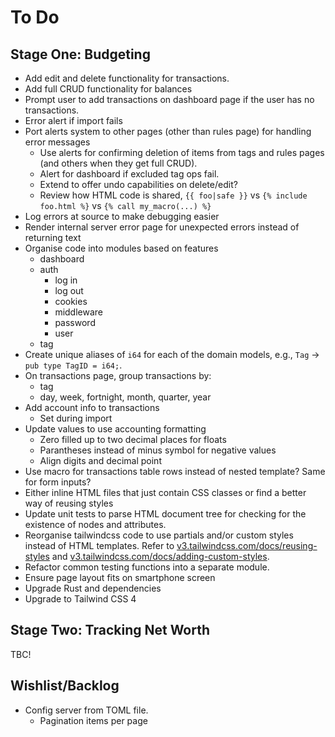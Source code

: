 # To Do

## Stage One: Budgeting

- Add edit and delete functionality for transactions.
- Add full CRUD functionality for balances
- Prompt user to add transactions on dashboard page if the user has no transactions.
- Error alert if import fails
- Port alerts system to other pages (other than rules page) for handling error messages
  - Use alerts for confirming deletion of items from tags and rules pages (and others when they get full CRUD).
  - Alert for dashboard if excluded tag ops fail.
  - Extend to offer undo capabilities on delete/edit?
  - Review how HTML code is shared, `{{ foo|safe }}` vs `{% include foo.html %}` vs `{% call my_macro(...) %}`
- Log errors at source to make debugging easier
- Render internal server error page for unexpected errors instead of returning text
- Organise code into modules based on features
  - dashboard
  - auth
    - log in
    - log out
    - cookies
    - middleware
    - password
    - user
  - tag
- Create unique aliases of `i64` for each of the domain models, e.g., `Tag` -> `pub type TagID = i64;`.
- On transactions page, group transactions by:
  - tag
  - day, week, fortnight, month, quarter, year
- Add account info to transactions
  - Set during import
- Update values to use accounting formatting
  - Zero filled up to two decimal places for floats
  - Parantheses instead of minus symbol for negative values
  - Align digits and decimal point
- Use macro for transactions table rows instead of nested template? Same for form inputs?
- Either inline HTML files that just contain CSS classes or find a better way of reusing styles
- Update unit tests to parse HTML document tree for checking for the existence
  of nodes and attributes.
- Reorganise tailwindcss code to use partials and/or custom styles instead of
  HTML templates.
  Refer to [v3.tailwindcss.com/docs/reusing-styles](https://v3.tailwindcss.com/docs/reusing-styles) and [v3.tailwindcss.com/docs/adding-custom-styles](https://v3.tailwindcss.com/docs/adding-custom-styles).
- Refactor common testing functions into a separate module.
- Ensure page layout fits on smartphone screen
- Upgrade Rust and dependencies
- Upgrade to Tailwind CSS 4

## Stage Two: Tracking Net Worth

TBC!

## Wishlist/Backlog

- Config server from TOML file.
  - Pagination items per page
